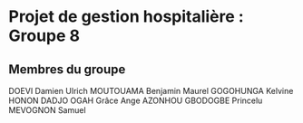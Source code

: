 # Projet de gestion hospitalière : Groupe 8


## Membres du groupe

DOEVI Damien Ulrich
MOUTOUAMA Benjamin
Maurel GOGOHUNGA
Kelvine HONON DADJO
OGAH Grâce
Ange AZONHOU
GBODOGBE Princelu
MEVOGNON Samuel
